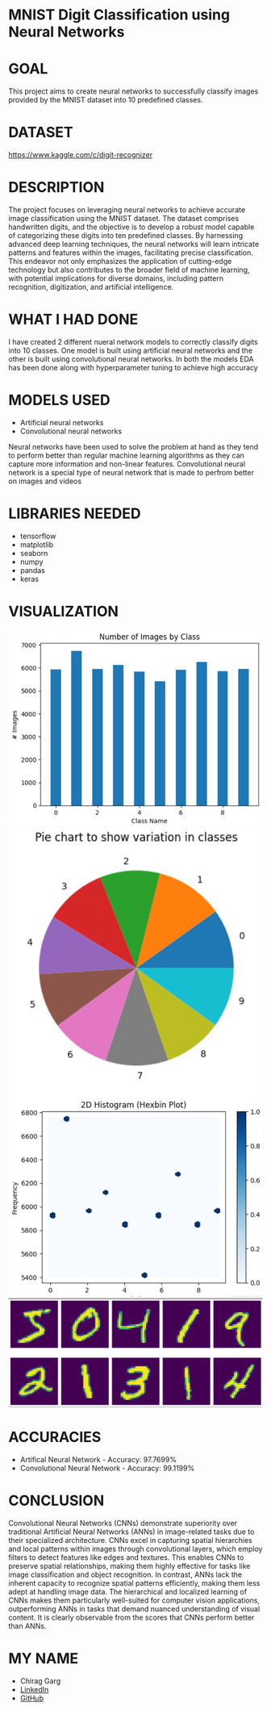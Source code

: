 # MNIST Digit Classification using Neural Networks

# GOAL
This project aims to create neural networks to successfully classify images provided by the MNIST dataset into 10 predefined classes.

# DATASET
https://www.kaggle.com/c/digit-recognizer

# DESCRIPTION

The project focuses on leveraging neural networks to achieve accurate image classification using the MNIST dataset. The dataset comprises handwritten digits, and the objective is to develop a robust model capable of categorizing these digits into ten predefined classes. By harnessing advanced deep learning techniques, the neural networks will learn intricate patterns and features within the images, facilitating precise classification. This endeavor not only emphasizes the application of cutting-edge technology but also contributes to the broader field of machine learning, with potential implications for diverse domains, including pattern recognition, digitization, and artificial intelligence.

# WHAT I HAD DONE

I have created 2 different nueral network models to correctly classify digits into 10 classes. One model is built using artificial neural networks and the other is built using convolutional neural networks. In both the models EDA has been done along with hyperparameter tuning to achieve high accuracy

# MODELS USED

<ul>
    <li>Artificial neural networks</li>
    <li>Convolutional neural networks</li>
</ul>
Neural networks have been used to solve the problem at hand as they tend to perform better than regular machine learning algorithms as they can capture more information and non-linear features. Convolutional neural network is a special type of neural network that is made to perfrom better on images and videos

# LIBRARIES NEEDED

<ul>
    <li>tensorflow </li>
    <li>matplotlib</li>
    <li>seaborn</li>
    <li>numpy</li>
    <li>pandas</li>
    <li>keras</li>
</ul>

# VISUALIZATION
![bar graph to visualize class imbalance](<bar graph.png>)
![pie chart to visualize class imbalance](<pie chart.png>)
![histogram plot to visualize frequency distribution in each class](histogram.png)
![input visualization](<input visualisation.png>)

# ACCURACIES

<ul>
    <li>Artifical Neural Network - Accuracy: 97.7699%</li>
    <li>Convolutional Neural Network - Accuracy: 99.1199%</li>
</ul>

# CONCLUSION

Convolutional Neural Networks (CNNs) demonstrate superiority over traditional Artificial Neural Networks (ANNs) in image-related tasks due to their specialized architecture. CNNs excel in capturing spatial hierarchies and local patterns within images through convolutional layers, which employ filters to detect features like edges and textures. This enables CNNs to preserve spatial relationships, making them highly effective for tasks like image classification and object recognition. In contrast, ANNs lack the inherent capacity to recognize spatial patterns efficiently, making them less adept at handling image data. The hierarchical and localized learning of CNNs makes them particularly well-suited for computer vision applications, outperforming ANNs in tasks that demand nuanced understanding of visual content. It is clearly observable from the scores that CNNs perform better than ANNs.

# MY NAME
- Chirag Garg
- <a href="https://www.linkedin.com/in/chirag-garg-531965228/">LinkedIn</a>
- <a href="https://github.com/Cgarg9">GitHub</a>